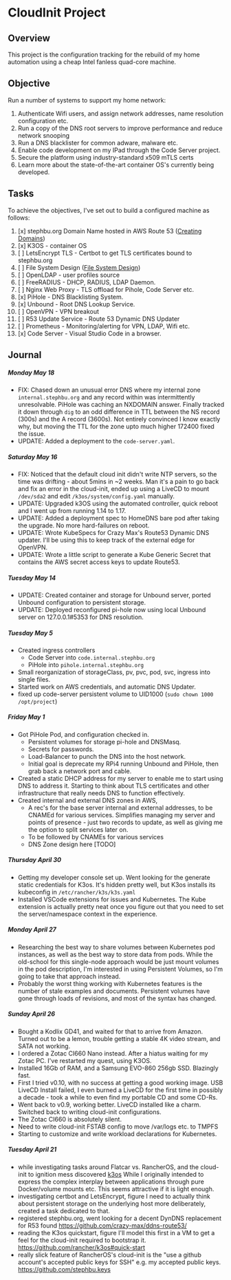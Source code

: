 # CloudInit Project

## Overview
This project is the configuration tracking for the rebuild of my home automation using a cheap Intel fanless quad-core machine.

## Objective

Run a number of systems to support my home network:
1) Authenticate Wifi users, and assign network addresses, name resolution configuration etc. 
2) Run a copy of the DNS root servers to improve performance and reduce network snooping
3) Run a DNS blacklister for common adware, malware etc.
4) Enable code development on my IPad through the Code Server project.
5) Secure the platform using industry-standard x509 mTLS certs
6) Learn more about the state-of-the-art container OS's currently being developed.

## Tasks

To achieve the objectives, I've set out to build a configured machine as follows:
1. [x] stephbu.org Domain Name hosted in AWS Route 53 ([Creating Domains](CreatingDomains.md))
2. [x] K3OS - container OS
3. [ ] LetsEncrypt TLS - Certbot to get TLS certificates bound to stephbu.org
3. [ ] File System Design ([File System Design](FileSystemDesign.md)) 
4. [ ] OpenLDAP - user profiles source
5. [ ] FreeRADIUS - DHCP, RADIUS, LDAP Daemon.
6. [ ] Nginx Web Proxy - TLS offload for Pihole, Code Server etc.
7. [x] PiHole - DNS Blacklisting System.
8. [x] Unbound - Root DNS Lookup Service.
9. [ ] OpenVPN - VPN breakout
10. [ ] R53 Update Service - Route 53 Dynamic DNS Updater
11. [ ] Prometheus - Monitoring/alerting for VPN, LDAP, Wifi etc.
12. [x] Code Server - Visual Studio Code in a browser.

## Journal

##### Monday May 18
- FIX: Chased down an unusual error DNS where my internal zone ```internal.stephbu.org``` and any record within was intermittently unresolvable.  PiHole was caching an NXDOMAIN answer.  Finally tracked it down through ```dig``` to an odd difference in TTL between the NS record (300s) and the A record (3600s).  Not entirely convinced I know exactly why, but moving the TTL for the zone upto much higher 172400 fixed the issue.
- UPDATE: Added a deployment to the ```code-server.yaml```.

##### Saturday May 16
- FIX: Noticed that the default cloud init didn't write NTP servers, so the time was drifting - about 5mins in ~2 weeks.  Man it's a pain to go back and fix an error in the cloud-init, ended up using a LiveCD to mount ```/dev/sda2``` and edit ```/k3os/system/config.yaml``` manually.
- UPDATE: Upgraded k3OS using the automated controller, quick reboot and I went up from running 1.14 to 1.17.
- UPDATE: Added a deployment spec to HomeDNS bare pod after taking the upgrade. No more hard-failures on reboot.
- UPDATE: Wrote KubeSpecs for Crazy Max's Route53 Dynamic DNS updater.  I'll be using this to keep track of the external edge for OpenVPN.
- UPDATE: Wrote a little script to generate a Kube Generic Secret that contains the AWS secret access keys to update Route53.

##### Tuesday May 14
- UPDATE: Created container and storage for Unbound server, ported Unbound configuration to persistent storage. 
- UPDATE: Deployed reconfigured pi-hole now using local Unbound server on 127.0.0.1#5353 for DNS resolution.

##### Tuesday May 5
- Created ingress controllers 
    - Code Server into ```code.internal.stephbu.org```
    - PiHole into  ```pihole.internal.stephbu.org```
- Small reorganization of storageClass, pv, pvc, pod, svc, ingress into single files.
- Started work on AWS credentials, and automatic DNS Updater.
- fixed up code-server persistent volume to UID1000 (```sudo chown 1000 /opt/project```)

##### Friday May 1
- Got PiHole Pod, and configuration checked in.  
    - Persistent volumes for storage pi-hole and DNSMasq. 
    - Secrets for passwords.
    - Load-Balancer to punch the DNS into the host network.
    - Initial goal is deprecate my RPi4 running Unbound and PiHole, then grab back a network port and cable.
- Created a static DHCP address for my server to enable me to start using DNS to address it.  Starting to think about TLS certificates and other infrastructure that really needs DNS to function effectively.
- Created internal and external DNS zones in AWS, 
    - A rec's for the base server internal and external addresses, to be CNAMEd for various services.  Simplifies managing my server and points of presence - just two records to update, as well as giving me the option to split services later on.
    - To be followed by CNAMEs for various services
    - DNS Zone design here [TODO]

##### Thursday April 30
- Getting my developer console set up.  Went looking for the generate static credentials for K3os.  It's hidden pretty well, but K3os installs its kubeconfig in ```/etc/rancher/k3s/k3s.yaml```
- Installed VSCode extensions for issues and Kubernetes.  The Kube extension is actually pretty neat once you figure out that you need to set the server/namespace context in the experience.

##### Monday April 27
- Researching the best way to share volumes between Kubernetes pod instances, as well as the best way to store data from pods.  While the old-school for this single-node approach would be just mount volumes in the pod description, I'm interested in using Persistent Volumes, so I'm going to take that approach instead.
- Probably the worst thing working with Kubernetes features is the number of stale examples and documents. Persistent volumes have gone through loads of revisions, and most of the syntax has changed.

##### Sunday April 26
- Bought a Kodlix GD41, and waited for that to arrive from Amazon.  Turned out to be a lemon, trouble getting a stable 4K video stream, and SATA not working.  
- I ordered a Zotac CI660 Nano instead.  After a hiatus waiting for my Zotac PC.  I've restarted my quest, using K3OS.
- Installed 16Gb of RAM, and a Samsung EVO-860 256gb SSD.  Blazingly fast.  
- First I tried v0.10, with no success at getting a good working image.  USB LiveCD Install failed, I even burned a LiveCD for the first time in possibly a decade - took a while to even find my portable CD and some CD-Rs.
- Went back to v0.9, working better. LiveCD installed like a charm.  Switched back to writing cloud-init configurations.
- The Zotac CI660 is absolutely silent.
- Need to write cloud-init FSTAB config to move /var/logs etc. to TMPFS
- Starting to customize and write workload declarations for Kubernetes.

##### Tuesday April 21
- while investigating tasks around Flatcar vs. RancherOS, and the cloud-init to ignition mess discovered [k3os](https://k3os.io)  While I originally intended to express the complex interplay between applications through pure Docker/volume mounts etc. This seems attractive if it is light enough.
- investigating certbot and LetsEncrypt, figure I need to actually think about persistent storage on the underlying host more deliberately, created a task dedicated to that.
- registered stephbu.org, went looking for a decent DynDNS replacement for R53 found https://github.com/crazy-max/ddns-route53/
- reading the K3os quickstart, figure I'll model this first in a VM to get a feel for the cloud-init required to bootstrap it.  https://github.com/rancher/k3os#quick-start
- really slick feature of RancherOS's cloud-init is the "use a github account's accepted public keys for SSH" e.g. my accepted public keys.  https://github.com/stephbu.keys

